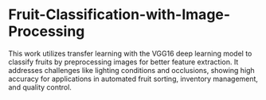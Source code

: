 # Fruit-Classification-with-Image-Processing
This work utilizes transfer learning with the VGG16 deep learning model to classify fruits by preprocessing images for better feature extraction. It addresses challenges like lighting conditions and occlusions, showing high accuracy for applications in automated fruit sorting, inventory management, and quality control.
